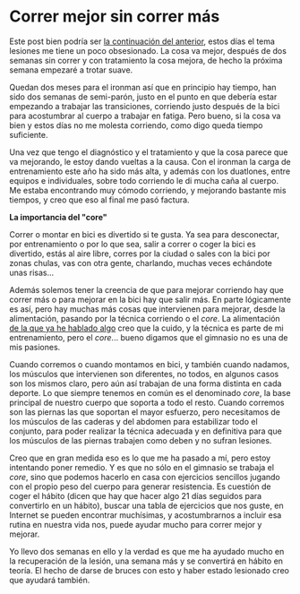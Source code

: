 # Correr mejor sin correr más

Este post bien podría ser [la continuación del anterior](http://psanxiao.com/las-lesiones), estos días el tema lesiones me tiene un poco obsesionado. La cosa va mejor, después de dos semanas sin correr y con tratamiento la cosa mejora, de hecho la próxima semana empezaré a trotar suave.

Quedan dos meses para el ironman así que en principio hay tiempo, han sido dos semanas de semi-parón, justo en el punto en que debería estar empezando a trabajar las transiciones, corriendo justo después de la bici para acostumbrar al cuerpo a trabajar en fatiga. Pero bueno, si la cosa va bien y estos días no me molesta corriendo, como digo queda tiempo suficiente.

Una vez que tengo el diagnóstico y el tratamiento y que la cosa parece que va mejorando, le estoy dando vueltas a la causa. Con el ironman la carga de entrenamiento este año ha sido más alta, y además con los duatlones, entre equipos e individuales, sobre todo corriendo le di mucha caña al cuerpo. Me estaba encontrando muy cómodo corriendo, y mejorando bastante mis tiempos, y creo que eso al final me pasó factura.

**La importancia del "core"**

Correr o montar en bici es divertido si te gusta. Ya sea para desconectar, por entrenamiento o por lo que sea, salir a correr o coger la bici es divertido, estás al aire libre, corres por la ciudad o sales con la bici por zonas chulas, vas con otra gente, charlando, muchas veces echándote unas risas...

Además solemos tener la creencia de que para mejorar corriendo hay que correr más o para mejorar en la bici hay que salir más. En parte lógicamente es así, pero hay muchas más cosas que intervienen para mejorar, desde la alimentación, pasando por la técnica corriendo o el *core*. La alimentación [de la que ya he hablado algo](http://psanxiao.com/notas-sobre-nutricion) creo que la cuido, y la técnica es parte de mi entrenamiento, pero el *core*... bueno digamos que el gimnasio no es una de mis pasiones.

Cuando corremos o cuando montamos en bici, y también cuando nadamos, los músculos que intervienen son diferentes, no todos, en algunos casos son los mismos claro, pero aún así trabajan de una forma distinta en cada deporte. Lo que siempre tenemos en común es el denominado *core*, la base principal de nuestro cuerpo que soporta a todo el resto. Cuando corremos son las piernas las que soportan el mayor esfuerzo, pero necesitamos de los músculos de las caderas y del abdomen para estabilizar todo el conjunto, para poder realizar la técnica adecuada y en definitiva para que los músculos de las piernas trabajen como deben y no sufran lesiones.

Creo que en gran medida eso es lo que me ha pasado a mí, pero estoy intentando poner remedio. Y es que no sólo en el gimnasio se trabaja el *core*, sino que podemos hacerlo en casa con ejercicios sencillos jugando con el propio peso del cuerpo para generar resistencia. Es cuestión de coger el hábito (dicen que hay que hacer algo 21 días seguidos para convertirlo en un hábito), buscar una tabla de ejercicios que nos guste, en Internet se pueden encontrar muchísimas, y acostumbrarnos a incluir esa rutina en nuestra vida nos, puede ayudar mucho para correr mejor y mejorar. 

Yo llevo dos semanas en ello y la verdad es que me ha ayudado mucho en la recuperación de la lesión, una semana más y se convertirá en hábito en teoría. El hecho de darse de bruces con esto y haber estado lesionado creo que ayudará también.